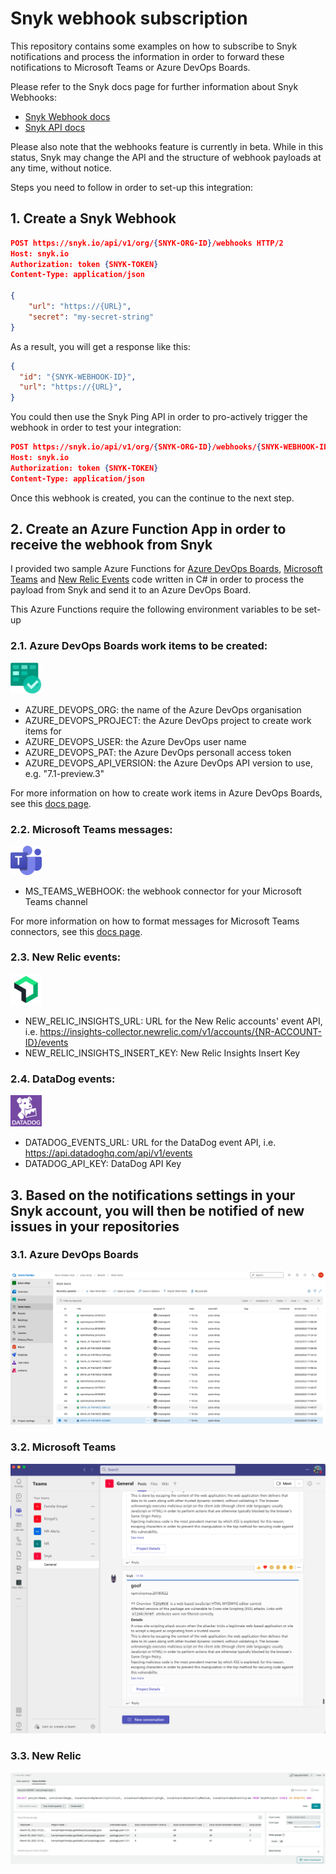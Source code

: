 # Snyk webhook subscription

This repository contains some examples on how to subscribe to Snyk notifications and process the information in order to forward these notifications to Microsoft Teams or Azure DevOps Boards.

Please refer to the Snyk docs page for further information about Snyk Webhooks:
- [Snyk Webhook docs](https://docs.snyk.io/features/integrations/snyk-webhooks)
- [Snyk API docs](https://snyk.docs.apiary.io/#reference/webhooks)

Please also note that the webhooks feature is currently in beta. While in this status, Snyk may change the API and the structure of webhook payloads at any time, without notice.

Steps you need to follow in order to set-up this integration:

## 1. Create a Snyk Webhook

```json
POST https://snyk.io/api/v1/org/{SNYK-ORG-ID}/webhooks HTTP/2
Host: snyk.io
Authorization: token {SNYK-TOKEN}
Content-Type: application/json

{
    "url": "https://{URL}",
    "secret": "my-secret-string"
}
```

As a result, you will get a response like this:

```json
{
  "id": "{SNYK-WEBHOOK-ID}",
  "url": "https://{URL}",
}
```

You could then use the Snyk Ping API in order to pro-actively trigger the webhook in order to test your integration:

```json
POST https://snyk.io/api/v1/org/{SNYK-ORG-ID}/webhooks/{SNYK-WEBHOOK-ID}/ping HTTP/2
Host: snyk.io
Authorization: token {SNYK-TOKEN}
Content-Type: application/json
```

Once this webhook is created, you can the continue to the next step.

## 2. Create an Azure Function App in order to receive the webhook from Snyk

I provided two sample Azure Functions for [Azure DevOps Boards](azure-function-azure-boards.cs), [Microsoft Teams](azure-function-microsoft-teams.cs) and [New Relic Events](azure-function-new-relic.cs) code written in C# in order to process the payload from Snyk and send it to an Azure DevOps Board.

This Azure Functions require the following environment variables to be set-up

### 2.1. Azure DevOps Boards work items to be created:
<img src="azure-devops-boards.jpeg" width="50">

- AZURE_DEVOPS_ORG: the name of the Azure DevOps organisation
- AZURE_DEVOPS_PROJECT: the Azure DevOps project to create work items for
- AZURE_DEVOPS_USER: the Azure DevOps user name
- AZURE_DEVOPS_PAT: the Azure DevOps personall access token
- AZURE_DEVOPS_API_VERSION: the Azure DevOps API version to use, e.g. "7.1-preview.3"

For more information on how to create work items in Azure DevOps Boards, see this [docs page](https://docs.microsoft.com/en-us/rest/api/azure/devops/wit/work-items/create?view=azure-devops-rest-7.1).

### 2.2. Microsoft Teams messages:
<img src="microsoft-teams-logo.png" width="50">

- MS_TEAMS_WEBHOOK: the webhook connector for your Microsoft Teams channel

For more information on how to format messages for Microsoft Teams connectors, see this [docs page](https://docs.microsoft.com/en-us/microsoftteams/platform/webhooks-and-connectors/how-to/connectors-using?tabs=cURL).

### 2.3. New Relic events:
<img src="newrelic.png" width="50">

- NEW_RELIC_INSIGHTS_URL: URL for the New Relic accounts' event API, i.e. https://insights-collector.newrelic.com/v1/accounts/{NR-ACCOUNT-ID}/events
- NEW_RELIC_INSIGHTS_INSERT_KEY: New Relic Insights Insert Key

### 2.4. DataDog events:
<img src="datadog.png" width="50">

- DATADOG_EVENTS_URL: URL for the DataDog event API, i.e. https://api.datadoghq.com/api/v1/events
- DATADOG_API_KEY: DataDog API Key

## 3. Based on the notifications settings in your Snyk account, you will then be notified of new issues in your repositories

### 3.1. Azure DevOps Boards
![](/azure-devops.boards.png)

### 3.2. Microsoft Teams
![](/microsoft-teams.png)

### 3.3. New Relic
![](/new-relic.png)